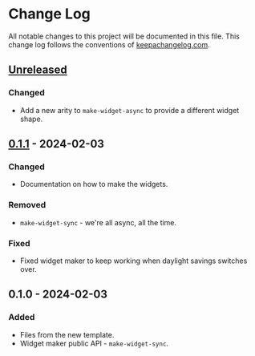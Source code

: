 # Change Log
All notable changes to this project will be documented in this file. This change log follows the conventions of [keepachangelog.com](http://keepachangelog.com/).

## [Unreleased]
### Changed
- Add a new arity to `make-widget-async` to provide a different widget shape.

## [0.1.1] - 2024-02-03
### Changed
- Documentation on how to make the widgets.

### Removed
- `make-widget-sync` - we're all async, all the time.

### Fixed
- Fixed widget maker to keep working when daylight savings switches over.

## 0.1.0 - 2024-02-03
### Added
- Files from the new template.
- Widget maker public API - `make-widget-sync`.

[Unreleased]: https://sourcehost.site/your-name/bank/compare/0.1.1...HEAD
[0.1.1]: https://sourcehost.site/your-name/bank/compare/0.1.0...0.1.1
